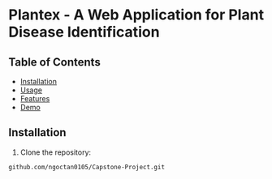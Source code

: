 # Plantex - A Web Application for Plant Disease Identification

## Table of Contents
- [Installation](#installation)
- [Usage](#usage)
- [Features](#features)
- [Demo](#demo)

## Installation

1. Clone the repository:

```bash
github.com/ngoctan0105/Capstone-Project.git
